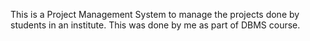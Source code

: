 This is a Project Management System to manage the projects done by students in an institute. This was done by me as part of DBMS course.
